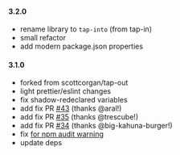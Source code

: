 <!--
#### [unreleased]

-->

#### 3.2.0

- rename library to `tap-into` (from tap-in)
- small refactor
- add modern package.json properties

#### 3.1.0

- forked from scottcorgan/tap-out
- light prettier/eslint changes
- fix shadow-redeclared variables
- add fix PR [#43](https://github.com/scottcorgan/tap-out/pull/43) (thanks @aral!)
- add fix PR [#35](https://github.com/scottcorgan/tap-out/pull/35) (thanks @trescube!)
- add fix PR [#34](https://github.com/scottcorgan/tap-out/pull/34) (thanks @big-kahuna-burger!)
- fix [for npm audit warning](https://github.com/scottcorgan/tap-out/pull/46)
- update deps
